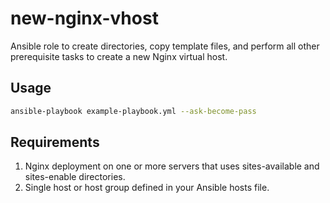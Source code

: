 # new-nginx-vhost
Ansible role to create directories, copy template files, and perform all other prerequisite tasks to create a new Nginx virtual host.

## Usage
```bash
ansible-playbook example-playbook.yml --ask-become-pass
```

## Requirements
1. Nginx deployment on one or more servers that uses sites-available and sites-enable directories.
1. Single host or host group defined in your Ansible hosts file.
